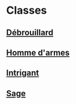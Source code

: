 
<!--GenericItem-->

# <!--Name-->Classes<!--/Name-->

## [Débrouillard](class_cunning_fr.md)

## [Homme d'armes](class_mighty_fr.md)

## [Intrigant](class_scheming_fr.md)

## [Sage](class_wise_fr.md)

<!--/GenericItem-->
